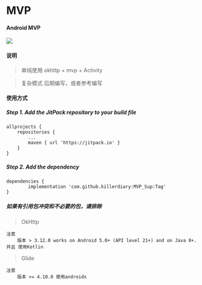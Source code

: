 # MVP
#### Android MVP

[![](https://jitpack.io/v/killerdiary/MVP_Sup.svg)](https://jitpack.io/#killerdiary/MVP_Sup)

#### 说明

> 单纯使用 okhttp + mvp + Activity

> 复杂模式 后期编写，或者参考编写

#### 使用方式

##### Step 1. Add the JitPack repository to your build file

~~~
allprojects {
    repositories {
        ...
        maven { url 'https://jitpack.io' }
    }
}
~~~

##### Step 2. Add the dependency
~~~
dependencies {
        implementation 'com.github.killerdiary:MVP_Sup:Tag'
}
~~~

##### 如果有引用包冲突和不必要的包，请排除

> OkHttp

~~~
注意 
    版本 > 3.12.0 works on Android 5.0+ (API level 21+) and on Java 8+. 并且 使用Kotlin
~~~

> Glide

~~~
注意 
    版本 >= 4.10.0 使用androidx
~~~